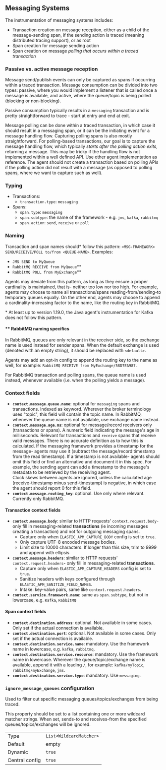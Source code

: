 ## Messaging Systems

The instrumentation of messaging systems includes:
- Transaction creation on message reception, either as a child of the message-sending span, if the sending action is traced (meaning 
distributed tracing support), or as root
- Span creation for message sending action
- Span creation on message *polling that occurs within a traced transaction*

### Passive vs. active message reception

Message send/publish events can only be captured as spans if occurring within a traced transaction.
Message consumption can be divided into two types: passive, where you would implement a listener that is called once a message is available, 
and active, where the queue/topic is being polled (blocking or non-blocking). 

Passive consumption typically results in a `messaging` transaction and is pretty straightforward to trace - start at entry and end at exit. 

Message polling can be done within a traced transaction, in which case it should result in a messaging span, or it can be the initiating 
event for a message handling flow. Capturing polling spans is also mostly straightforward. 
For polling-based transactions, our goal is to capture the message handling flow, which typically *starts after the polling action exits*, 
returning a message. This may be tricky if the handling flow is not implemented within a well defined API. Use other agent implementation
as reference.
The agent should not create a transaction based on polling APIs if the polling action did not result with a message (as opposed to 
polling spans, where we want to capture such as well).

### Typing

- Transactions: 
  - `transaction.type`: `messaging`
- Spans: 
  - `span.type`: `messaging` 
  - `span.subtype`: the name of the framework - e.g. `jms`, `kafka`, `rabbitmq` 
  - `span.action`: `send`, `receive` or `poll`
  
### Naming

Transaction and span names should* follow this pattern: `<MSG-FRAMEWORK> SEND/RECEIVE/POLL to/from <QUEUE-NAME>`.
Examples:
- `JMS SEND to MyQueue`
- `RabbitMQ RECEIVE from MyQueue`**
- `RabbitMQ POLL from MyExchange`**

Agents may deviate from this pattern, as long as they ensure a proper cardinality is maintained, that is- neither too low nor too high. 
For example, agents may choose to name all transactions/spans reading-from/sending-to temporary queues equally. 
On the other end, agents may choose to append a cardinality-increasing factor to the name, like the routing key in RabbitMQ.

\* At least up to version 1.19.0, the Java agent's instrumentation for Kafka does not follow this pattern.

#### \** RabbitMQ naming specifics 

In RabbitMQ, queues are only relevant in the receiver side, so the exchange name is used instead for sender spans.
When the default exchange is used (denoted with an empty string), it should be replaced with `<default>`. 

Agents may add an opt-in config to append the routing key to the name as well, for example: `RabbitMQ RECEIVE from MyExchange/58D7EA987`.

For RabbitMQ transaction and polling spans, the queue name is used instead, whenever available (i.e. when the polling yields a message).

### Context fields

- **`context.message.queue.name`**: optional for `messaging` spans and transactions. Indexed as keyword. Wherever the broker terminology 
uses "topic", this field will contain the topic name. In RabbitMQ, whenever the queue name is not available, use exchange name instead.
- **`context.message.age.ms`**: optional for message/record receivers only (transactions or spans). 
A numeric field indicating the message's age in milliseconds. Relevant for transactions and 
`receive` spans that receive valid messages. There is no accurate definition as to how this is calculated. If the messaging framework 
provides a timestamp for the message- agents may use it (subtract the message/record timestamp from the read timestamp). 
If a timestamp is not available- agents should omit this field or find an alternative and document it in this spec. For example, the 
sending agent can add a timestamp to the message's metadata to be retrieved by the receiving agent.  
Clock skews between agents are ignored, unless the calculated age (receive-timestamp minus send-timestamp) is negative, in which case the 
agent should report 0 for this field.
- **`context.message.routing_key`**: optional. Use only where relevant. Currently only RabbitMQ.

#### Transaction context fields

- **`context.message.body`**: similar to HTTP requests' `context.request.body`- only fill in messaging-related **transactions** (ie 
incoming messages creating a transaction) and not for outgoing messaging spans. 
   - Capture only when `ELASTIC_APM_CAPTURE_BODY` config is set to `true`.
   - Only capture UTF-8 encoded message bodies.
   - Limit size to 10000 characters. If longer than this size, trim to 9999 and append with ellipsis
- **`context.message.headers`**: similar to HTTP requests' `context.request.headers`- only fill in messaging-related **transactions**.
   - Capture only when `ELASTIC_APM_CAPTURE_HEADERS` config is set to `true`.
   - Sanitize headers with keys configured through `ELASTIC_APM_SANITIZE_FIELD_NAMES`.
   - Intake: key-value pairs, same like `context.request.headers`.
- **`context.service.framework.name`**: same as `span.subtype`, but not in lowercase, e.g. `Kafka`, `RabbitMQ`

#### Span context fields

- **`context.destination.address`**: optional. Not available in some cases. Only set if the actual connection is available.
- **`context.destination.port`**: optional. Not available in some cases. Only set if the actual connection is available.
- **`context.destination.service.name`**: mandatory. Use the framework name in lowercase, e.g. `kafka`, `rabbitmq`.
- **`context.destination.service.resource`**: mandatory. Use the framework name in lowercase. Wherever the queue/topic/exchange name is
 available, append it with a leading `/`, for example: `kafka/myTopic`, `rabbitmq/myExchange`, `jms`.
- **`context.destination.service.type`**: mandatory. Use `messaging`.

### `ignore_message_queues` configuration

Used to filter out specific messaging queues/topics/exchanges from being traced.

This property should be set to a list containing one or more wildcard matcher strings. When set, sends-to and receives-from the specified 
queues/topics/exchanges will be ignored.

|                |   |
|----------------|---|
| Type           | `List<`[`WildcardMatcher`](../../tests/agents/json-specs/wildcard_matcher_tests.json)`>` |
| Default        | empty |
| Dynamic        | `true` |
| Central config | `true` |
